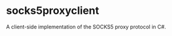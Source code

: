 socks5proxyclient
=================

A client-side implementation of the SOCKS5 proxy protocol in C#.
